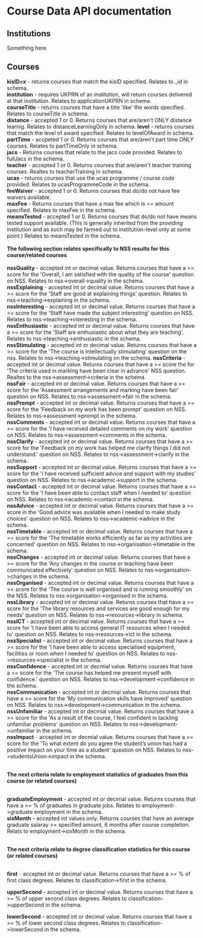 Course Data API documentation
===
Institutions
--
Something here


Courses
--
**kisID=x** - returns courses that match the kisID specified. Relates to _id in schema.<br>
**institution** -  requires UKPRN of an institution, will return courses delivered at that institution. Relates to applicationUKPRN in schema.<br>
**courseTitle** - returns courses that have a title 'like' the words specified. Relates to courseTitle in schema. <br>
**distance** - accepted 1 or 0. Returns courses that are/aren't ONLY distance learnig. Relates to distanceLearningOnly in schema.
**level** - returns courses that match the level of award specified. Relates to levelOfAward in schema. <br>
**partTime** - accpeted 1 or 0. Returns courses that are/aren't part time ONLY courses. Relates to partTimeOnly in schema. <br>
**jacs** - Returns courses that relate to the jacs code provided. Relates to fullJacs in the schema. <br>
**teacher** - accepted 1 or 0. Returns courses that are/aren't teacher training courses. Realtes to teacherTraining in schema. <br>
**ucas** - returns courses that use the ucas programme / course code provided. Relates to ucasProgrammeCode in the schema. <br>
**feeWaiver** - accepted 1 or 0. Returns courses that do/do not have fee waivers available. <br>
**maxFee** - Returns courses that have a max fee which is <= amount specified. Relates to maxFee in the schema.<br>
**meansTested** - accepted 1 or 0. Returns courses that do/do not have means tested support available. (This is generally inherited from the providing institution and as such may be farmed out to institution-level only at some point.) Relates to meansTested in the schema. <br>
<br>**The following section relates specifically to NSS results for this course/related courses**<br><br>
**nssQuality** - accepted int or decimal value. Returns courses that have a >= score for the 'Overall, I am satisfied with the quality of the course' question on NSS. Relates to nss->overall->quality in the schema. <br>
**nssExplaining** - accepted int or decimal value. Returns courses that have a >= score for the 'Staff are good at explaining things'  question. Relates to nss->teaching->explaining in the schema. <br>
**nssInteresting** - accepted int or decimal value. Returns courses that have a >= score for the 'Staff have made the subject interesting' question on NSS. Relates to nss->teaching->interesting in the schema. <br>
**nssEnthusiastic** - accepted int or decimal value. Returns courses that have a >= score for the 'Staff are enthusiastic about what they are teaching'. Relates to nss->teaching->enthusiastic in the schema. <br>
**nssStimulating** - accepted int or decimal value. Returns courses that have a >= score for the 'The course is intellectually stimulating' question on the nss. Relates to nss->teaching->stimulating on the schema.
**nssCriteria** - accepted int or decimal value. Returns courses that have a >= score the for 'The criteria used in marking have been clear in advance' NSS question. Realtes to the nss->assessment->criteria in the schema. <br>
**nssFair** - accepted int or decimal value. Returns courses that have a >= score for the 'Assessment arrangements and marking have been fair' question on NSS. Relates to nss->assessment->fair in the schema. <br>
**nssPrompt** - accepted int or decimal value. Returns courses that have a >= score for the 'Feedback on my work has been prompt' question on NSS. Relates to nss->assessment->prompt in the schema. <br>
**nssComments** - accepted int or decimal value. Returns courses that have a >= score for the 'I have received detailed comments on my work' question on NSS. Relates to nss->assessment->comments in the schema. <br>
**nssClarify** - accepted int or decimal value. Returns courses that have a >= score for the 'Feedback on my work has helped me clarify things I did not understand.' question on NSS. Relates to nss->assessment->clarify in the schema. <br>
**nssSupport** - accepted int or decimal value. Returns courses that have a >= score for the 'I have received sufficient advice and support with my studies' question on NSS. Relates to nss->academic->support in the schema. <br>
**nssContact** - accepted int or decimal value. Returns courses that have a >= score for the 'I have been able to contact staff when I needed to' question on NSS. Relates to nss->academic->contact in the schema. <br>
**nssAdvice** - accepted int or decimal value. Returns courses that have a >= score in the 'Good advice was available when I needed to make study choices' question on NSS. Relates to nss->academic->advice in the schema. <br>
**nssTimetable** - accepted int or decimal value. Returns courses that have a >= score for the 'The timetable works efficiently as far as my activities are concerned' question on NSS. Relates to nss->organisation->timetable in the schema. <br>
**nssChanges** - accepted int or decimal value. Returns courses that have a >= score for the 'Any changes in the course or teaching have been communicated effectively' question on NSS. Relates to nss->organisation->changes in the schema. <br>
**nssOrganised** - accepted int or decimal value. Returns courses that have a >= score for the 'The course is well organised and is running smoothly' on the NSS. Relates to nss->organisation->organised in the schema. <br>
**nssLibrary** - accepted int or decimal value. Returns courses that have a >= score for the 'The library resources and services are good enough for my needs' question on NSS. Relates to nss->resources->library in schema. <br>
**nssICT** - accepted int or decimal value. Returns courses that have a >= score for 'I have been able to access general IT resources when I needed to' question on NSS. Relates to nss->resources->ict in the schema. <br>
**nssSpecialist** - accepted int or decimal value. Returns courses that have a >= score for the 'I have been able to access specialised equipment, facilities or room when I needed to' question on NSS. Relates to nss->resources->specialist in the schema. <br>
**nssConfidence** - accepted int or decmial value. Returns courses that have a >= score for the 'The course has helped me present myself with confidence.' question on NSS. Relates to nss->development->confidence in the schema. <br>
**nssCommunication** - accepted int or decmial value. Returns courses that have a >= score for the 'My communication skills have improved' question on NSS. Relates to nss->development->communication in the schema. <br>
**nssUnfamiliar** - accepted int or decmial value. Returns courses that have a >= score for the 'As a result of the course, I feel confident in tackling unfamiliar problems' question on NSS. Relates to nss->development->unfamiliar in the schema. <br>
**nssImpact** - accepted int or decmial value. Returns courses that have a >= score for the 'To what extent do you agree the student’s union has had a positive impact on your time as a student' question on NSS. Relates to nss->studentsUnion->impact in the schema. <br><br>

**The next criteria relate to employment statistics of graduates from this course (or related courses)**<br><br>

**graduateEmployment** - accepted int or decimal value. Returns courses that have a >= % of graduates in graduate jobs. Relates to employment->graduate employment in the schema. <br>
**sixMonth** - accepted int values only. Returns courses that have an average graduate salaray >= specified amount, 6 months after course completion. Relats to employment->sixMonth in the schema. <br><br>

**The next criteria relate to degree classification statistics for this course (or related courses)**<br><br>

**first** - accepted int or decimal value. Returns courses that have a >= % of first class degrees. Relates to classification->first in the schema.

**upperSecond** - accepted int or decimal value. Returns courses that have a >= % of upper second class degrees. Relates to classification->upperSecond in the schema.

**lowerSecond** - accepted int or decimal value. Returns courses that have a >= % of lower second class degrees. Relates to classification->lowerSecond in the schema.